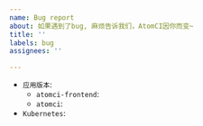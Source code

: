 ```yaml
---
name: Bug report
about: 如果遇到了bug, 麻烦告诉我们，AtomCI因你而变~
title: ''
labels: bug
assignees: ''

---
```


* `应用版本`:
     * `atomci-frontend`: 
     * `atomci`:
* `Kubernetes`:

